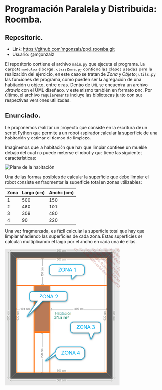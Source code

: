 # Programación Paralela y Distribuida: Roomba.
## Repositorio.
- Link: https://github.com/mgonzalz/ppd_roomba.git
- Usuario: @mgonzalz


El repositorio contiene el archivo `main.py` que ejecuta el programa. La carpeta `modulos` alberga: `classZona.py` contiene las clases usadas para la realización del ejercicio, en este caso se tratan de *Zona* y *Objeto*; `utils.py` las funciones del programa, como pueden ser la agregación de una habitación u objeto, entre otras. Dentro de `UML` se encuentra un archivo *.drawio* con el UML diseñado, y este mismo también en formato png. Por último, el archivo `requierements` incluye las bibliotecas junto con sus respectivas versiones utilizadas.

## Enunciado.
Le proponemos realizar un proyecto que consiste en la escritura de un script Python que permite a un robot aspirador calcular la superficie de una habitación y estimar el tiempo de limpieza.

Imaginemos que la habitación que hay que limpiar contiene un mueble debajo del cual no puede meterse el robot y que tiene las siguientes características:

![Plano de la habitación](img/habitación.png)

Una de las formas posibles de calcular la superficie que debe limpiar el robot consiste en fragmentar la superficie total en zonas utilizables:

| Zona | Largo (cm) | Ancho (cm) |
|------|------------|------------|
| 1    | 500        | 150        |
| 2    | 480        | 101        |
| 3    | 309        | 480        |
| 4    | 90         | 220        |


Una vez fragmentada, es fácil calcular la superficie total que hay que limpiar añadiendo las superficies de cada zona. Estas superficies se calculan multiplicando el largo por el ancho en cada una de ellas.

![Zonas utilizables](img/zonas.png)
